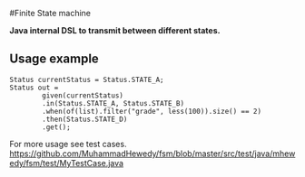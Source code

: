 #Finite State machine

**Java internal DSL to transmit between different states.**

Usage example
-------------

    Status currentStatus = Status.STATE_A;
	Status out = 
			given(currentStatus)
			.in(Status.STATE_A, Status.STATE_B)
			.when(of(list).filter("grade", less(100)).size() == 2)
			.then(Status.STATE_D)
			.get();
    		
For more usage see test cases. https://github.com/MuhammadHewedy/fsm/blob/master/src/test/java/mhewedy/fsm/test/MyTestCase.java
